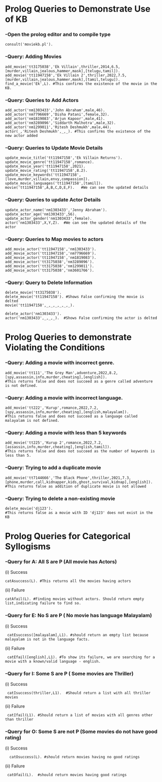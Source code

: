 # Prolog Queries to Demonstrate Use of KB

 ### -Open the prolog editor and to compile type 

    consult('moviekb.pl'). 

 ### -Query: Adding Movies

    add_movie('tt3175038','Ek Villain',thriller,2014,6.5,[murder,villain,jealous,hammer,mask],[telugu,tamil]).
    add_movie('tt11947158','Ek Villain 2',thriller,2022,7.5,[murder,villain,jealous,hammer,mask],[tamil,telugu]).
    find_a_movie('Ek',L). #This confirms the existence of the movie in the KB. 

 ### -Query: Queries to Add Actors
    
    add_actor('nm1303433','John Abraham',male,46).
    add_actor('nm7796669','Disha Patani',female,32).
    add_actor('nm1819083','Arjun Kapoor',male,41).
    add_actor('nm3289096','Siddarth Malhotra',male,32).
    add_actor('nm1299011','Ritesh Deshmukh',male,44).
    actor(_,'Ritesh Deshmukh',_,_). #This confirms the existence of the new actor added
    
      
  ### -Query: Queries to Update Movie Details
    
    update_movie_title('tt11947158','Ek Villain Returns').
    update_movie_genre('tt11947158',romance).
    update_movie_year('tt11947158',2021).
    update_movie_rating('tt11947158',8.2).
    update_movie_keywords('tt11947158',[love,murder,villain,envy,compassion]).
    update_movie_languages('tt11947158',[tamil]).
    movie('tt11947158',A,B,C,D,E,F).   #We can see the updated details
 
  ### -Query: Queries to update Actor Details
    
    update_actor_name('nm1303433','Jenny Abraham').
    update_actor_age('nm1303433',56).
    update_actor_gender('nm1303433',female).
    actor('nm1303433',X,Y,Z).  #We can see the updated details of the actor
   
  ### -Query: Queries to Map movies to actors
    
    add_movie_actor('tt11947158','nm1303433').
    add_movie_actor('tt11947158','nm7796669').
    add_movie_actor('tt11947158','nm1819083').
    add_movie_actor('tt3175038','nm3289096').
    add_movie_actor('tt3175038','nm1299011').
    add_movie_actor('tt3175038','nm3601766').
   
  ### -Query: Query to Delete Information
 
    delete_movie('tt3175038').
    delete_movie('tt11947158'). #Shows False confirming the movie is delted
    movie('tt11947158',_,_,_,_,_,_).
    
    delete_actor('nm1303433').
    actor('nm1303433',_,_,_).  #Shows False confirming the actor is delted
 
 
# Prolog Queries to demonstrate Violating the Conditions 
   
 ### -Query: Adding a movie with incorrect genre.
    
    add_movie('tt111','The Grey Man',adventure,2022,8.2,[spy,assassin,info,murder,cheating],[english]).
    #This returns false and does not succeed as a genre called adventure is not defined.
 
 ### -Query: Adding a movie with incorrect language.
    
    add_movie('tt222','Kurup',romance,2022,7.2,[spy,assassin,info,murder,cheating],[english,malayalam]).
    #This returns false and does not succeed as a language called malayalam is not defined. 
    
 ### -Query: Adding a movie with less than 5 keywords
 
    add_movie('tt225','Kurup 2',romance,2022,7.2,[assassin,info,murder,cheating],[english,tamil]).
    #This returns false and does not succeed as the number of keywords is less than 5. 
    
 ### -Query: Trying to add a duplicate movie
 
    add_movie('tt7144666','The Black Phone',thriller,2021,7.3,[phone,murder,call,kidnapper,kids,ghost,survival,kidnap],[english]).
    #This returns false as addition of duplicate movie is not allowed
    
 ### -Query: Trying to delete a non-existing movie
 
    delete_movie('dj123').
    #This returns false as a movie with ID 'dj123' does not exist in the KB
   
    
 # Prolog Queries for Categorical Syllogisms
    

 ### -Query for A: All S are P (All movie has Actors)
 
 (i) Success
 
    catAsuccess(L). #This returns all the movies having actors

(ii) Failure
 
    catAfail(L). #Finding movies without actors. Should return empty list,indicating failure to find so.

 ### -Query for E: No S are P ( No movie has language Malayalam)
 
 (i) Success
 
     catEsuccess([malayalam],L1). #should return an empty list because malayalam is not in the language facts. 

(ii) Failure
 
     catEfail([english],L1). #To show its failure, we are searching for a movie with a known/valid language - english.

 ### -Query for I: Some S are P ( Some movies are Thriller)
 
 (i) Success
 
     catIsuccess(thriller,L1).  #Should return a list with all thriller movies

(ii) Failure
 
     catIfail(L1). #Should return a list of movies with all genres other than thriller

 ### -Query for O: Some S are not P (Some movies do not have good rating) 
 
 (i) Success
      
      catOsuccess(L). #should return movies having no good ratings
   

(ii) Failure
  
     catOfail(L).  #should return movies having good ratings
    

